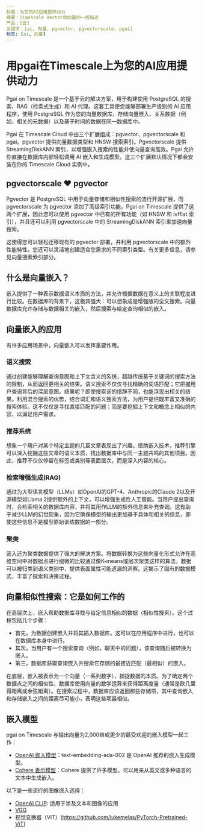 ```yaml
---
标题：为您的AI应用提供动力  
摘要：Timescale Vector和向量的一般描述  
产品：[云]  
关键字：[ai, 向量, pgvector, pgvectorscale, pgai]  
标签: [ai, 向量]
---
```


# 用pgai在Timescale上为您的AI应用提供动力

Pgai on Timescale 是一个基于云的解决方案，用于构建使用 PostgreSQL 的搜索、RAG（检索式生成）和 AI 代理。这套工具使您能够部署生产级别的 AI 应用程序，使用 PostgreSQL 作为您的向量数据库，存储向量嵌入、关系数据（例如，相关的元数据）以及基于时间的数据在同一数据库中。

<Highlight type="cloud" header="Start building today" button="Try for free">
Pgai 在 Timescale Cloud 中由三个扩展组成：pgvector、pgvectorscale 和 pgai。pgvector 提供向量数据类型和 HNSW 搜索索引。Pgvectorscale 提供 StreamingDiskANN 索引，以增强嵌入搜索的性能并使向量查询高效。Pgai 允许你直接在数据库内部轻松调用 AI 嵌入和生成模型。这三个扩展默认情况下都会安装在你的 Timescale Cloud 实例中。
</Highlight>
<!-- vale Google.Headings = NO -->

## pgvectorscale ❤️ pgvector

<!-- vale Google.Headings = Yes -->
Pgvector 是 PostgreSQL 中用于向量存储和相似性搜索的流行开源扩展，而 pgvectorscale 为 pgvector 添加了高级索引功能。Pgai on Timescale 提供了这两个扩展，因此您可以使用 pgvector 中已有的所有功能（如 HNSW 和 ivfflat 索引），并且还可以利用 pgvectorscale 中的 StreamingDiskANN 索引来加速向量搜索。

这使得您可以轻松迁移现有的 pgvector 部署，并利用 pgvectorscale 中的额外性能特性。您还可以灵活地创建适合您需求的不同索引类型。有关更多信息，请参见向量搜索索引部分。

## 什么是向量嵌入？

嵌入提供了一种表示数据语义本质的方法，并允许根据数据在意义上的关联程度进行比较。在数据库的背景下，这极其强大：可以想象成是增强版的全文搜索。向量数据库允许存储与数据相关的嵌入，然后搜索与给定查询相似的嵌入。

## 向量嵌入的应用

有许多应用场景中，向量嵌入可以发挥重要作用。

### 语义搜索

通过创建能够理解查询意图和上下文含义的系统，超越传统基于关键词的搜索方法的限制，从而返回更相关的结果。语义搜索不仅仅寻找精确的词语匹配；它把握用户查询背后的深层意图。结果呢？即使搜索词的措辞不同，也能浮现出相关的结果。利用混合搜索的优势，结合词汇和语义搜索方法，为用户提供既丰富又准确的搜索体验。这不仅仅是寻找直接匹配的问题；而是要挖掘上下文和概念上相似的内容，以满足用户需求。

### 推荐系统

想象一个用户对某个特定主题的几篇文章表现出了兴趣。借助嵌入技术，推荐引擎可以深入挖掘这些文章的语义本质，找出数据库中与同一主题共鸣的其他项目。因此，推荐不仅仅停留在标签或类别等表面层次，而是深入内容的核心。

### 检索增强生成(RAG)

通过为大型语言模型（LLMs）如OpenAI的GPT-4、Anthropic的Claude 2以及开源模型如Llama 2提供额外的上下文，可以增强生成性人工智能。当用户提出查询时，会检索相关的数据库内容，并将其用作LLM的额外信息来补充查询。这有助于减少LLM的幻觉现象，因为它确保模型的输出更加基于具体和相关的信息，即使这些信息不是模型原始训练数据的一部分。

### 聚类

嵌入还为聚类数据提供了强大的解决方案。将数据转换为这些向量化形式允许在高维空间中对数据点进行细微的比较通过像K-means或层次聚类这样的算法，数据可以被归类到语义类别中，提供表面属性可能遗漏的洞察。这揭示了固有的数据模式，丰富了探索和决策过程。

## 向量相似性搜索：它是如何工作的

在高层次上，嵌入帮助数据库寻找与给定信息相似的数据（相似性搜索）。这个过程包括几个步骤：

- 首先，为数据创建嵌入并将其插入数据库。这可以在应用程序中进行，也可以在数据库本身中进行。
- 其次，当用户有一个搜索查询（例如，聊天中的问题），该查询随后被转换为嵌入。
- 第三，数据库获取查询嵌入并搜索它存储的最接近匹配（最相似）的嵌入。

在底层，嵌入被表示为一个向量（一系列数字），捕捉数据的本质。为了确定两个数据点之间的相似性，数据库使用向量的数学运算来获得距离度量（通常是欧几里得距离或余弦距离）。在搜索过程中，数据库应该返回那些存储项，其中查询嵌入和存储嵌入之间的距离尽可能小，表明这些项最相似。

## 嵌入模型

pgai on Timescale 与输出向量为2,000维或更少的最受欢迎的嵌入模型一起工作：

- [OpenAI 嵌入模型](https://platform.openai.com/docs/guides/embeddings/)：text-embedding-ada-002 是 OpenAI 推荐的嵌入生成模型。
- [Cohere 表示模型](https://docs.cohere.com/docs/models#representation)：Cohere 提供了许多模型，可以用来从英文或多种语言的文本中生成嵌入。

以下是一些流行的图像嵌入选择：

- [OpenAI CLIP](https://github.com/openai/CLIP): 适用于涉及文本和图像的应用
- [VGG](https://pytorch.org/vision/stable/models/vgg.html)
- 视觉变换器（ViT）(https://github.com/lukemelas/PyTorch-Pretrained-ViT)

[向量搜索索引]: /ai/:currentVersion:/key-vector-database-concepts-for-understanding-pgvector/#vector-search-indexing-approximate-nearest-neighbor-search